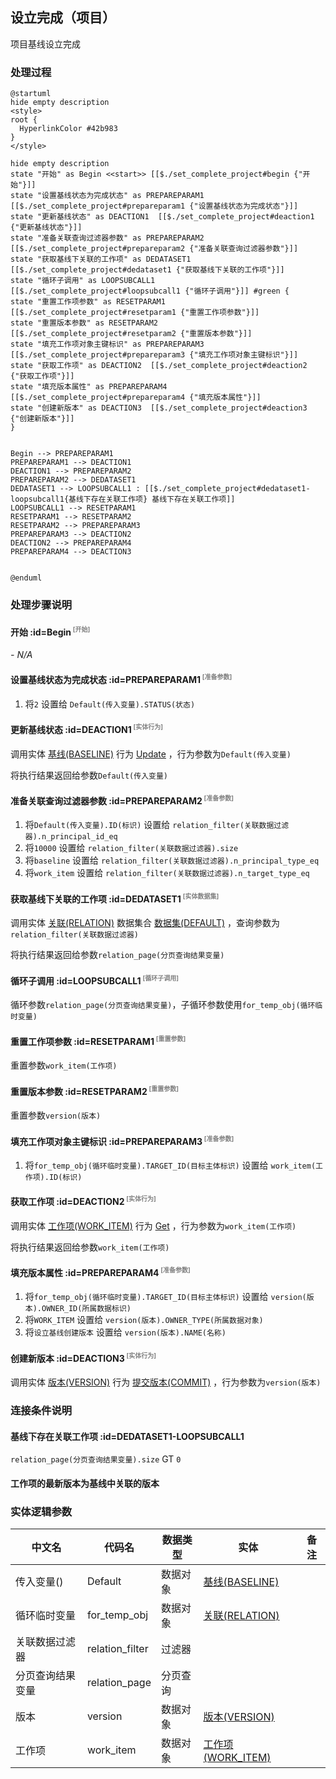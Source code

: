 ## 设立完成（项目） <!-- {docsify-ignore-all} -->

   项目基线设立完成

### 处理过程

```plantuml
@startuml
hide empty description
<style>
root {
  HyperlinkColor #42b983
}
</style>

hide empty description
state "开始" as Begin <<start>> [[$./set_complete_project#begin {"开始"}]]
state "设置基线状态为完成状态" as PREPAREPARAM1  [[$./set_complete_project#prepareparam1 {"设置基线状态为完成状态"}]]
state "更新基线状态" as DEACTION1  [[$./set_complete_project#deaction1 {"更新基线状态"}]]
state "准备关联查询过滤器参数" as PREPAREPARAM2  [[$./set_complete_project#prepareparam2 {"准备关联查询过滤器参数"}]]
state "获取基线下关联的工作项" as DEDATASET1  [[$./set_complete_project#dedataset1 {"获取基线下关联的工作项"}]]
state "循环子调用" as LOOPSUBCALL1  [[$./set_complete_project#loopsubcall1 {"循环子调用"}]] #green {
state "重置工作项参数" as RESETPARAM1  [[$./set_complete_project#resetparam1 {"重置工作项参数"}]]
state "重置版本参数" as RESETPARAM2  [[$./set_complete_project#resetparam2 {"重置版本参数"}]]
state "填充工作项对象主键标识" as PREPAREPARAM3  [[$./set_complete_project#prepareparam3 {"填充工作项对象主键标识"}]]
state "获取工作项" as DEACTION2  [[$./set_complete_project#deaction2 {"获取工作项"}]]
state "填充版本属性" as PREPAREPARAM4  [[$./set_complete_project#prepareparam4 {"填充版本属性"}]]
state "创建新版本" as DEACTION3  [[$./set_complete_project#deaction3 {"创建新版本"}]]
}


Begin --> PREPAREPARAM1
PREPAREPARAM1 --> DEACTION1
DEACTION1 --> PREPAREPARAM2
PREPAREPARAM2 --> DEDATASET1
DEDATASET1 --> LOOPSUBCALL1 : [[$./set_complete_project#dedataset1-loopsubcall1{基线下存在关联工作项} 基线下存在关联工作项]]
LOOPSUBCALL1 --> RESETPARAM1
RESETPARAM1 --> RESETPARAM2
RESETPARAM2 --> PREPAREPARAM3
PREPAREPARAM3 --> DEACTION2
DEACTION2 --> PREPAREPARAM4
PREPAREPARAM4 --> DEACTION3


@enduml
```


### 处理步骤说明

#### 开始 :id=Begin<sup class="footnote-symbol"> <font color=gray size=1>[开始]</font></sup>



*- N/A*
#### 设置基线状态为完成状态 :id=PREPAREPARAM1<sup class="footnote-symbol"> <font color=gray size=1>[准备参数]</font></sup>



1. 将`2` 设置给  `Default(传入变量).STATUS(状态)`

#### 更新基线状态 :id=DEACTION1<sup class="footnote-symbol"> <font color=gray size=1>[实体行为]</font></sup>



调用实体 [基线(BASELINE)](module/Base/baseline.md) 行为 [Update](module/Base/baseline#行为) ，行为参数为`Default(传入变量)`

将执行结果返回给参数`Default(传入变量)`

#### 准备关联查询过滤器参数 :id=PREPAREPARAM2<sup class="footnote-symbol"> <font color=gray size=1>[准备参数]</font></sup>



1. 将`Default(传入变量).ID(标识)` 设置给  `relation_filter(关联数据过滤器).n_principal_id_eq`
2. 将`10000` 设置给  `relation_filter(关联数据过滤器).size`
3. 将`baseline` 设置给  `relation_filter(关联数据过滤器).n_principal_type_eq`
4. 将`work_item` 设置给  `relation_filter(关联数据过滤器).n_target_type_eq`

#### 获取基线下关联的工作项 :id=DEDATASET1<sup class="footnote-symbol"> <font color=gray size=1>[实体数据集]</font></sup>



调用实体 [关联(RELATION)](module/Base/relation.md) 数据集合 [数据集(DEFAULT)](module/Base/relation#数据集合) ，查询参数为`relation_filter(关联数据过滤器)`

将执行结果返回给参数`relation_page(分页查询结果变量)`

#### 循环子调用 :id=LOOPSUBCALL1<sup class="footnote-symbol"> <font color=gray size=1>[循环子调用]</font></sup>



循环参数`relation_page(分页查询结果变量)`，子循环参数使用`for_temp_obj(循环临时变量)`
#### 重置工作项参数 :id=RESETPARAM1<sup class="footnote-symbol"> <font color=gray size=1>[重置参数]</font></sup>



重置参数```work_item(工作项)```
#### 重置版本参数 :id=RESETPARAM2<sup class="footnote-symbol"> <font color=gray size=1>[重置参数]</font></sup>



重置参数```version(版本)```
#### 填充工作项对象主键标识 :id=PREPAREPARAM3<sup class="footnote-symbol"> <font color=gray size=1>[准备参数]</font></sup>



1. 将`for_temp_obj(循环临时变量).TARGET_ID(目标主体标识)` 设置给  `work_item(工作项).ID(标识)`

#### 获取工作项 :id=DEACTION2<sup class="footnote-symbol"> <font color=gray size=1>[实体行为]</font></sup>



调用实体 [工作项(WORK_ITEM)](module/ProjMgmt/work_item.md) 行为 [Get](module/ProjMgmt/work_item#行为) ，行为参数为`work_item(工作项)`

将执行结果返回给参数`work_item(工作项)`

#### 填充版本属性 :id=PREPAREPARAM4<sup class="footnote-symbol"> <font color=gray size=1>[准备参数]</font></sup>



1. 将`for_temp_obj(循环临时变量).TARGET_ID(目标主体标识)` 设置给  `version(版本).OWNER_ID(所属数据标识)`
2. 将`WORK_ITEM` 设置给  `version(版本).OWNER_TYPE(所属数据对象)`
3. 将`设立基线创建版本` 设置给  `version(版本).NAME(名称)`

#### 创建新版本 :id=DEACTION3<sup class="footnote-symbol"> <font color=gray size=1>[实体行为]</font></sup>



调用实体 [版本(VERSION)](module/Base/version.md) 行为 [提交版本(COMMIT)](module/Base/version#行为) ，行为参数为`version(版本)`


### 连接条件说明
#### 基线下存在关联工作项 :id=DEDATASET1-LOOPSUBCALL1

`relation_page(分页查询结果变量).size` GT `0`
#### 工作项的最新版本为基线中关联的版本 




### 实体逻辑参数

|    中文名   |    代码名    |  数据类型    |  实体   |备注 |
| --------| --------| -------- | -------- | --------   |
|传入变量(<i class="fa fa-check"/></i>)|Default|数据对象|[基线(BASELINE)](module/Base/baseline.md)||
|循环临时变量|for_temp_obj|数据对象|[关联(RELATION)](module/Base/relation.md)||
|关联数据过滤器|relation_filter|过滤器|||
|分页查询结果变量|relation_page|分页查询|||
|版本|version|数据对象|[版本(VERSION)](module/Base/version.md)||
|工作项|work_item|数据对象|[工作项(WORK_ITEM)](module/ProjMgmt/work_item.md)||
